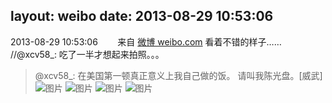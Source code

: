 layout: weibo
date: 2013-08-29 10:53:06
---
<meta name="referrer" content="no-referrer" />

2013-08-29 10:53:06  &nbsp;&nbsp;&nbsp;&nbsp;&nbsp;&nbsp; 来自 <a href="http://weibo.com/" rel="nofollow">微博 weibo.com</a>
看着不错的样子…… //@xcv58_: 吃了一半才想起来拍照。。。
>  @xcv58_: 在美国第一顿真正意义上我自己做的饭。  请叫我陈光盘。[威武] ​​​
>  ![图片](https://ww4.sinaimg.cn/large/801f7e9ajw1e82usjymaej218g0p1acr.jpg)
>  ![图片](https://ww1.sinaimg.cn/large/801f7e9ajw1e82ut05xygj218g0p142a.jpg)
>  ![图片](https://ww1.sinaimg.cn/large/801f7e9ajw1e82ut3y6l2j218g0p142d.jpg)
>  ![图片](https://ww3.sinaimg.cn/large/801f7e9ajw1e82ut8fh6zj218g0p142p.jpg)
